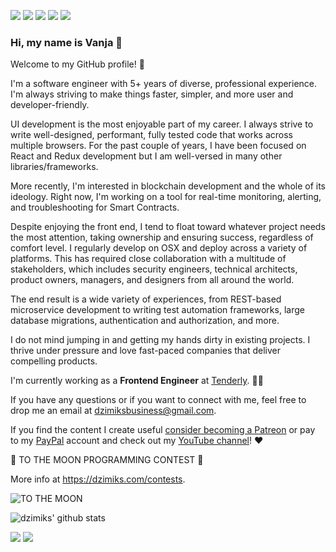 [<img src="https://img.shields.io/badge/linkedin-%230077B5.svg?&style=for-the-badge&logo=linkedin&logoColor=white" />](https://www.linkedin.com/in/vpaunovic)
[<img src="https://img.shields.io/badge/facebook-%230077B5.svg?&style=for-the-badge&logo=facebook&logoColor=white&color=4267B2" />](https://www.facebook.com/vanja.paunovic)
[<img src="https://img.shields.io/badge/instagram-%230077B5.svg?&style=for-the-badge&logo=instagram&logoColor=white&color=C13584" />](https://www.instagram.com/dzimiks)
[<img src="https://img.shields.io/badge/youtube-%230077B5.svg?&style=for-the-badge&logo=youtube&logoColor=white&color=FF0000" />](https://www.youtube.com/c/dzimiks)
[<img src="https://img.shields.io/badge/personal_website-%230077B5.svg?&style=for-the-badge&color=ef6c00" />](https://dzimiks.com)

### Hi, my name is Vanja 👋

Welcome to my GitHub profile! 🎉 

I'm a software engineer with 5+ years of diverse, professional experience. I'm always striving to make things faster, simpler, and more user and developer-friendly.

UI development is the most enjoyable part of my career. I always strive to write well-designed, performant, fully tested code that works across multiple browsers. For the past couple of years, I have been focused on React and Redux development but I am well-versed in many other libraries/frameworks.

More recently, I'm interested in blockchain development and the whole of its ideology. Right now, I'm working on a tool for real-time monitoring, alerting, and troubleshooting for Smart Contracts.

Despite enjoying the front end, I tend to float toward whatever project needs the most attention, taking ownership and ensuring success, regardless of comfort level. I regularly develop on OSX and deploy across a variety of platforms. This has required close collaboration with a multitude of stakeholders, which includes security engineers, technical architects, product owners, managers, and designers from all around the world.

The end result is a wide variety of experiences, from REST-based microservice development to writing test automation frameworks, large database migrations, authentication and authorization, and more.

I do not mind jumping in and getting my hands dirty in existing projects. I thrive under pressure and love fast-paced companies that deliver compelling products.

I'm currently working as a **Frontend Engineer** at [Tenderly](https://tenderly.co). 👨‍💻

If you have any questions or if you want to connect with me, feel free to drop me an email at dzimiksbusiness@gmail.com.

If you find the content I create useful [consider becoming a Patreon](https://www.patreon.com/dzimiks) or pay to my [PayPal](https://www.paypal.com/paypalme/dzimiks) account and check out my [YouTube channel](https://www.youtube.com/c/dzimiks)! :heart:

🚨 TO THE MOON PROGRAMMING CONTEST 🚨

More info at https://dzimiks.com/contests.

![TO THE MOON](https://i.imgur.com/UeXpOCm.png)

![dzimiks' github stats](https://github-readme-stats.vercel.app/api?username=dzimiks&show_icons=true&count_private=true&theme=algolia)

[![](https://komarev.com/ghpvc/?username=dzimiks&color=blue&label=Profile%20Views)](https://github.com/dzimiks)
[![](https://img.shields.io/github/followers/dzimiks?label=GitHub%20Followers)](https://github.com/dzimiks)

<!--
**dzimiks/dzimiks** is a ✨ _special_ ✨ repository because its `README.md` (this file) appears on your GitHub profile.

Here are some ideas to get you started:

- 🔭 I’m currently working on ...
- 🌱 I’m currently learning ...
- 👯 I’m looking to collaborate on ...
- 🤔 I’m looking for help with ...
- 💬 Ask me about ...
- 📫 How to reach me: ...
- 😄 Pronouns: ...
- ⚡ Fun fact: ...
-->
